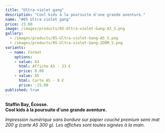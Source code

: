 ```yaml
---
title: "Ultra violet gang"
description: "Cool kids à la poursuite d'une grande aventure."
name: "#05 Ultra violet gang"
price: 23.00
image: /images/products/05-Ultra-violet-Gang-A3_S.png
gallery:
  - /images/products/05-Ultra-violet-Gang-A5_S.png
  - /images/products/05-Ultra-violet-Gang-ZOOM_S.png
variants:
  - name: Format
    options:
    - value: A3
      html: Affiche A3 - 23 €
      price: 0.00
    - value: A5
      html: Carte A5 - 8 €
      price: -15.00
published: true
---
```

__Staffin Bay, Écosse.  
Cool kids à la poursuite d'une grande aventure.__

_Impression numérique sans bordure sur papier couché premium semi mat 200 g (carte A5 300 g). Les affiches sont toutes signées à la main._
